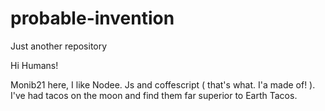 # probable-invention
Just another repository



Hi Humans!

Monib21 here, I like Nodee. Js and coffescript ( that's what. I'a made of! ). I've had tacos on the moon and find them far superior to Earth Tacos.
